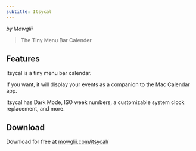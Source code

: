 ```yaml
---
subtitle: Itsycal
---
```


_by Mowglii_

> The Tiny Menu Bar Calender

## Features

Itsycal is a tiny menu bar calendar.

If you want, it will display your events as a companion to the Mac Calendar app.

Itsycal has Dark Mode, ISO week numbers, a customizable system clock replacement, and more.

## Download

Download for free at [mowglii.com/itsycal/](https://www.mowglii.com/itsycal/)

